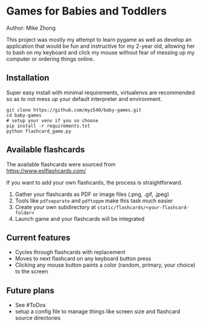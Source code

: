 # Games for Babies and Toddlers
Author: Mike Zhong

This project was mostly my attempt to learn pygame as well as develop an application that would be
fun and instructive for my 2-year old, allowing her to bash on my keyboard and click my mouse without
fear of messing up my computer or ordering things online.

## Installation
Super easy install with minimal requirements, virtualenvs are recommended so as to not mess up your
default interpreter and environment.

```
git clone https://github.com/myz540/baby-games.git
cd baby-games
# setup your venv if you so choose
pip install -r requirements.txt
python flashcard_game.py
```

## Available flashcards
The available flashcards were sourced from https://www.eslflashcards.com/

If you want to add your own flashcards, the process is straightforward.
1. Gather your flashcards as PDF or image files (.png, .gif, .jpeg)
2. Tools like `pdfseparate` and `pdftoppm` make this task much easier
3. Create your own subdirectory at `static/flashcards/<your-flashcard-folder>`
4. Launch game and your flashcards will be integrated

## Current features
* Cycles through flashcards with replacement
* Moves to next flashcard on any keyboard button press
* Clicking any mouse button paints a color (random, primary, your choice) to the screen

## Future plans
* See #ToDos
* setup a config file to manage things like screen size and flashcard source directories
  